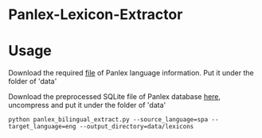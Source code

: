 # Panlex-Lexicon-Extractor
# Usage
Download the required [file](https://drive.google.com/file/d/1tyACWPYrOQJ4m20dTjDPWtpX1XGYWtyf/view?usp=sharing) of Panlex language information. Put it under the folder of 'data'

Download the preprocessed SQLite file of Panlex database [here](https://drive.google.com/file/d/1WiAkuBOFt0oFARvA1OWb_YsxPIDcKigW/view?usp=sharing), uncompress and put it under the folder of 'data'

```
python panlex_bilingual_extract.py --source_language=spa --target_language=eng --output_directory=data/lexicons
```